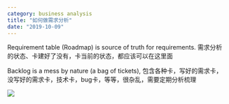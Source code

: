 ```yaml
---
category: business analysis
title: "如何做需求分析"
date: "2019-10-09"
---
```


Requirement table (Roadmap) is source of truth for requirements. 需求分析的状态、卡建好了没有，卡当前的状态，都应该可以在这里面

Backlog is a mess by nature (a bag of tickets), 包含各种卡，写好的需求卡，没写好的需求卡，技术卡，bug卡，等等，很杂乱，需要定期分析梳理

![](https://goooooouwa.fun:8143/static/images/egbrwluu4aabu0u.jpeg)
